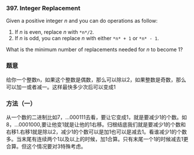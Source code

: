 ### 397\. Integer Replacement

Given a positive integer *n* and you can do operations as follow:

1. If *n* is even, replace *n* with `*n*/2`.
2. If *n* is odd, you can replace *n* with either `*n* + 1` or `*n* - 1`.

What is the minimum number of replacements needed for *n* to become 1?

### 题意
给你一个整数n，如果这个整数是偶数，那么可以除以2，如果整数是奇数，那么可以加一或者减一。这样最快多少次后可以变成1

### 方法（一）
从一个数的二进制比如7，...000111去看，要让它变成1，就是要减少1的个数。如8，...0001000,要让他变1就是让他的1右移。归根结底我们就是要减少1的个数和右移1.右移1就是除以2，减少1的个数可以是加1也可以是减去1。看谁减少1的个数多。当末尾有连续两个1以及以上的时候，加1合算。只有末尾一个1的时候减去1更合算。但这个情况要对3特殊考虑。